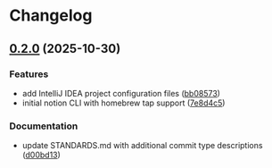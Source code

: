 # Changelog

## [0.2.0](https://github.com/pleaseai/notion/compare/notion-cli-v0.1.0...notion-cli-v0.2.0) (2025-10-30)


### Features

* add IntelliJ IDEA project configuration files ([bb08573](https://github.com/pleaseai/notion/commit/bb085737fbd16257fb817e19b315a090e75202b6))
* initial notion CLI with homebrew tap support ([7e8d4c5](https://github.com/pleaseai/notion/commit/7e8d4c570f1baaee8115447b32a100c43689b4cd))


### Documentation

* update STANDARDS.md with additional commit type descriptions ([d00bd13](https://github.com/pleaseai/notion/commit/d00bd132410adf47f40b8553111e0236f0004ac0))
